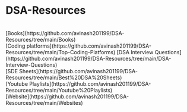 #  DSA-Resources

<br>
[Books](https://github.com/avinash201199/DSA-Resources/tree/main/Books)<br>
[Coding platforms](https://github.com/avinash201199/DSA-Resources/tree/main/Top-Coding-Platforms)
[DSA Interview Questions](https://github.com/avinash201199/DSA-Resources/tree/main/DSA-Interview-Questions)<br>
[SDE Sheets](https://github.com/avinash201199/DSA-Resources/tree/main/Best%20DSA%20Sheets) <br>
[Youtube Playlists](https://github.com/avinash201199/DSA-Resources/tree/main/Youtube%20Playlists)<br>
[Website](https://github.com/avinash201199/DSA-Resources/tree/main/Websites)


